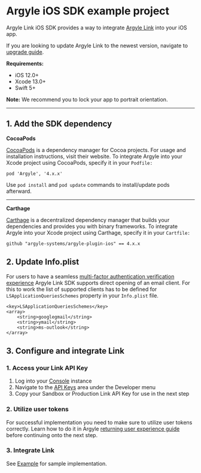 # Argyle iOS SDK example project

Argyle Link iOS SDK provides a way to integrate [Argyle Link](https://argyle.io/docs/argyle-link) into your iOS app.

If you are looking to update Argyle Link to the newest version, navigate to [upgrade guide](https://github.com/argyle-systems/argyle-link-ios/blob/master/UPGRADING.md).

**Requirements:**
- iOS 12.0+
- Xcode 13.0+
- Swift 5+ 
  
**Note:** We recommend you to lock your app to portrait orientation.

---

## 1. Add the SDK dependency

**CocoaPods**

[CocoaPods](https://cocoapods.org/) is a dependency manager for Cocoa projects. For usage and installation instructions, visit their website. To integrate Argyle into your Xcode project using CocoaPods, specify it in your `Podfile:`

`pod 'Argyle', '4.x.x'`

Use `pod install` and `pod update` commands to install/update pods afterward.

--- 

**Carthage**

[Carthage](https://github.com/Carthage/Carthage) is a decentralized dependency manager that builds your dependencies and provides you with binary frameworks. To integrate Argyle into your Xcode project using Carthage, specify it in your `Cartfile:`

`github "argyle-systems/argyle-plugin-ios" == 4.x.x`

## 2. Update Info.plist
For users to have a seamless [multi-factor authentication verification experience](https://argyle.com/docs/products/link-4#mfa-screen) Argyle Link SDK supports direct opening of an email client. For this to work the list of supported clients has to be defined for `LSApplicationQueriesSchemes` property in your `Info.plist` file.
```
<key>LSApplicationQueriesSchemes</key>
<array>
    <string>googlegmail</string>
    <string>ymail</string>
    <string>ms-outlook</string>
</array>
```

## 3. Configure and integrate Link
### 1. Access your Link API Key
1. Log into your [Console](https://console.argyle.com/api-keys) instance
2. Navigate to the [API Keys](https://console.argyle.com/api-keys) area under the Developer menu
3. Copy your Sandbox or Production Link API Key for use in the next step

### 2. Utilize user tokens
For successful implementation you need to make sure to utilize user tokens correctly. Learn how to do it in Argyle [returning user experience guide](https://argyle.com/docs/products/returning-users-experience#suggested-flow-for-user-token-usage) before continuing onto the next step.

### 3. Integrate Link
See [Example](https://github.com/argyle-systems/argyle-link-ios/tree/master/ArgyleExample) for sample implementation.
